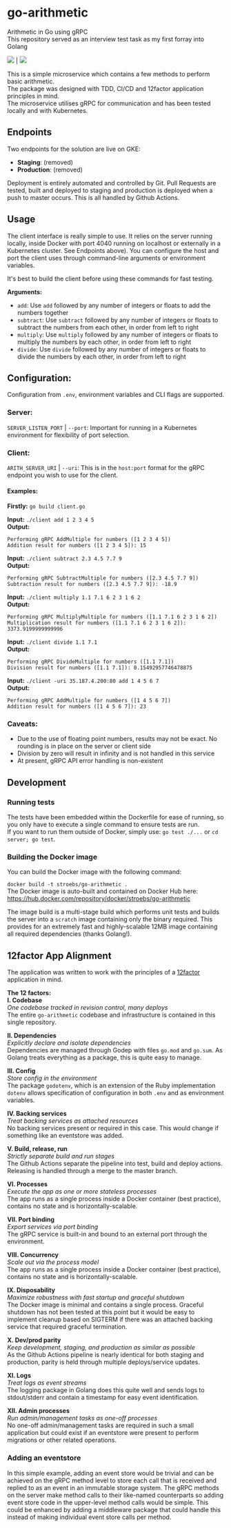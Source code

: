 # go-arithmetic
Arithmetic in Go using gRPC  
This repository served as an interview test task as my first forray into Golang  

![](https://github.com/stroebs/go-arithmetic/workflows/Go%20Staging/badge.svg) | ![](https://github.com/stroebs/go-arithmetic/workflows/Go%20Production/badge.svg)  

This is a simple microservice which contains a few methods to perform basic arithmetic.  
The package was designed with TDD, CI/CD and 12factor application principles in mind.  
The microservice utilises gRPC for communication and has been tested locally and with Kubernetes.  

## Endpoints

Two endpoints for the solution are live on GKE:
* **Staging**: (removed)
* **Production**: (removed)

Deployment is entirely automated and controlled by Git. Pull Requests are tested, built and deployed to staging and production is deployed when a push to master occurs. This is all handled by Github Actions.

## Usage

The client interface is really simple to use. It relies on the server running locally, inside Docker with port 4040 running on localhost or externally in a Kubernetes cluster. See Endpoints above). You can configure the host and port the client uses through command-line arguments or environment variables.  

It's best to build the client before using these commands for fast testing.  
  
**Arguments:**
* `add`: Use `add` followed by any number of integers or floats to add the numbers together
* `subtract`: Use `subtract` followed by any number of integers or floats to subtract the numbers from each other, in order from left to right
* `multiply`: Use `multiply` followed by any number of integers or floats to multiply the numbers by each other, in order from left to right
* `divide`: Use `divide` followed by any number of integers or floats to divide the numbers by each other, in order from left to right

## Configuration:

Configuration from `.env`, environment variables and CLI flags are supported.  

### Server:
`SERVER_LISTEN_PORT` | `--port`: Important for running in a Kubernetes environment for flexibility of port selection.

### Client:
`ARITH_SERVER_URI` | `--uri`: This is in the `host:port` format for the gRPC endpoint you wish to use for the client.


#### Examples:

**Firstly:**
`go build client.go`

**Input:** `./client add 1 2 3 4 5`  
**Output:**
```
Performing gRPC AddMultiple for numbers ([1 2 3 4 5])
Addition result for numbers ([1 2 3 4 5]): 15
```

**Input:** `./client subtract 2.3 4.5 7.7 9`  
**Output:**
```
Performing gRPC SubtractMultiple for numbers ([2.3 4.5 7.7 9])
Subtraction result for numbers ([2.3 4.5 7.7 9]): -18.9
```

**Input:** `./client multiply 1.1 7.1 6 2 3 1 6 2`  
**Output:**
```
Performing gRPC MultiplyMultiple for numbers ([1.1 7.1 6 2 3 1 6 2])
Multiplication result for numbers ([1.1 7.1 6 2 3 1 6 2]): 3373.9199999999996
```

**Input:** `./client divide 1.1 7.1`  
**Output:**
```
Performing gRPC DivideMultiple for numbers ([1.1 7.1])
Division result for numbers ([1.1 7.1]): 0.15492957746478875
```

**Input:** `./client -uri 35.187.4.200:80 add 1 4 5 6 7`  
**Output:**
```
Performing gRPC AddMultiple for numbers ([1 4 5 6 7])
Addition result for numbers ([1 4 5 6 7]): 23
```

### Caveats:

* Due to the use of floating point numbers, results may not be exact. No rounding is in place on the server or client side
* Division by zero will result in infinity and is not handled in this service
* At present, gRPC API error handling is non-existent

## Development

### Running tests

The tests have been embedded within the Dockerfile for ease of running, so you only have to execute a single command to ensure tests are run.  
If you want to run them outside of Docker, simply use: `go test ./...` or `cd server; go test`.  

### Building the Docker image

You can build the Docker image with the following command:  

`docker build -t stroebs/go-arithmetic .`  
The Docker image is auto-built and contained on Docker Hub here: https://hub.docker.com/repository/docker/stroebs/go-arithmetic  
  
The image build is a multi-stage build which performs unit tests and builds the server into a `scratch` image containing only the binary required. This provides for an extremely fast and highly-scalable 12MB image containing all required dependencies (thanks Golang!).

## 12factor App Alignment

The application was written to work with the principles of a [12factor](https://12factor.net/) application in mind.  

**The 12 factors:**  
**I. Codebase**  
_One codebase tracked in revision control, many deploys_  
The entire `go-arithmetic` codebase and infrastructure is contained in this single repository.

**II. Dependencies**  
_Explicitly declare and isolate dependencies_  
Dependencies are managed through Godep with files `go.mod` and `go.sum`. As Golang treats everything as a package, this is quite easy to manage.

**III. Config**  
_Store config in the environment_  
The package `godotenv`, which is an extension of the Ruby implementation `dotenv` allows specification of configuration in both `.env` and as environment variables.

**IV. Backing services**  
_Treat backing services as attached resources_  
No backing services present or required in this case. This would change if something like an eventstore was added.

**V. Build, release, run**  
_Strictly separate build and run stages_  
The Github Actions separate the pipeline into test, build and deploy actions. Releasing is handled through a merge to the master branch.

**VI. Processes**  
_Execute the app as one or more stateless processes_  
The app runs as a single process inside a Docker container (best practice), contains no state and is horizontally-scalable.

**VII. Port binding**  
_Export services via port binding_  
The gRPC service is built-in and bound to an external port through the environment.

**VIII. Concurrency**  
_Scale out via the process model_  
The app runs as a single process inside a Docker container (best practice), contains no state and is horizontally-scalable.

**IX. Disposability**  
_Maximize robustness with fast startup and graceful shutdown_  
The Docker image is minimal and contains a single process.
Graceful shutdown has not been tested at this point but it would be easy to implement cleanup based on SIGTERM if there was an attached backing service that required graceful termination.

**X. Dev/prod parity**  
_Keep development, staging, and production as similar as possible_  
As the Github Actions pipeline is nearly identical for both staging and production, parity is held through multiple deploys/service updates.

**XI. Logs**  
_Treat logs as event streams_  
The logging package in Golang does this quite well and sends logs to stdout/stderr and contain a timestamp for easy event identification.

**XII. Admin processes**  
_Run admin/management tasks as one-off processes_  
No one-off admin/management tasks are required in such a small application but could exist if an eventstore were present to perform migrations or other related operations.

### Adding an eventstore

In this simple example, adding an event store would be trivial and can be achieved on the gRPC method level to store each call that is received and replied to as an event in an immutable storage system. The gRPC methods on the server make method calls to their like-named counterparts so adding event store code in the upper-level method calls would be simple. This could be enhanced by adding a middleware package that could handle this instead of making individual event store calls per method.
